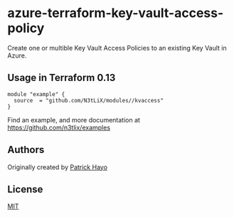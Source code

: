 # azure-terraform-key-vault-access-policy

Create one or multible Key Vault Access Policies to an existing Key Vault in Azure.

## Usage in Terraform 0.13
```hcl
module "example" {
  source  = "github.com/N3tLiX/modules//kvaccess"
}
```

Find an example, and more documentation at https://github.com/n3tlix/examples
## Authors

Originally created by [Patrick Hayo](http://github.com/adminph-de)

## License

[MIT](LICENSE)